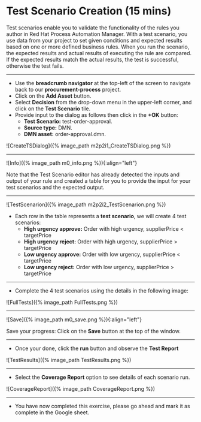 # Test Scenario Creation (15 mins)

Test scenarios enable you to validate the functionality of the rules you author in Red Hat Process Automation Manager. With a test scenario, you use data from your project to set given conditions and expected results based on one or more defined business rules. When you run the scenario, the expected results and actual results of executing the rule are compared. If the expected results match the actual results, the test is successful, otherwise the test fails.

---

- Use the **breadcrumb navigator** at the top-left of the screen to navigate back to our **procurement-process** project.
- Click on the **Add Asset** button.
- Select **Decision** from the drop-down menu in the upper-left corner, and click on the **Test Scenario** tile.
- Provide input to the dialog as follows then click in the **+OK** button:
  - **Test Scenario:** test-order-approval.
  - **Source type:** DMN.
  - **DMN asset:** order-approval.dmn.

![CreateTSDialog]({% image_path m2p2i1_CreateTSDialog.png %})

---

![Info]({% image_path m0_info.png %}){:align="left"}

Note that the Test Scenario editor has already detected the inputs and output of your rule and created a table for you to provide the input for your test scenarios and the expected output.

---

![TestScenarion]({% image_path m2p2i2_TestScenarion.png %})

- Each row in the table represents a **test scenario**, we will create 4 test scenarios:
  - **High urgency approve:** Order with high urgency, supplierPrice < targetPrice
  - **High urgency reject:** Order with high urgency, supplierPrice > targetPrice
  - **Low urgency approve:** Order with low urgency, supplierPrice < targetPrice
  - **Low urgency reject:** Order with low urgency, supplierPrice > targetPrice

---

- Complete the 4 test scenarios using the details in the following image:

![FullTests]({% image_path FullTests.png %})

---

![Save]({% image_path m0_save.png %}){:align="left"}

Save your progress: Click on the **Save** button at the top of the window.

---

- Once your done, click the **run** button and observe the **Test Report**

![TestResults]({% image_path TestResults.png %})

---

- Select the **Coverage Report** option to see details of each scenario run.

![CoverageReport]({% image_path CoverageReport.png %})

---

- You have now completed this exercise, please go ahead and mark it as complete in the Google sheet.
